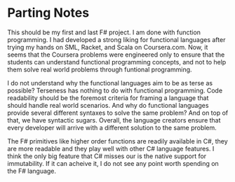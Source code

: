 # Parting Notes

This should be my first and last F# project. I am done with function
programming. I had developed a strong liking for functional
languages after trying my hands on SML, Racket, and Scala on
Coursera.com. Now, it seems that the Coursera problems were engineered
only to ensure that the students can understand functional programming
concepts, and not to help them solve real world problems through
funtional programming.

I do not understand why the functional languages aim to be as terse as
possible? Terseness has nothing to do with functional programming. Code
readability should be the foremost criteria for framing a language that
should handle real world scenarios. And why do functional languages
provide several different syntaxes to solve the same problem? And on top
of that, we have syntactic sugars. Overall, the language creators ensure
that every developer will arrive with a different solution to the same
problem.

The F# primitives like higher order functions are readily available in
C#, they are more readable and they play well with other C# language
features. I think the only big feature that C# misses our is the native
support for immutability. If it can acheive it, I do not see any point
worth spending on the F# language.
